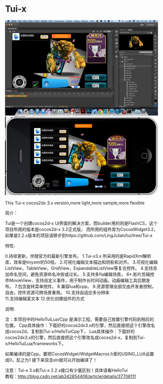 Tui-x
=====

![](picture/pic1.png)
![](picture/pic2.png)

This Tui-x cocos2dx 3.x version,more light,more sample,more flexible

简介：

Tui是一个创建cocos2d-x UI界面的解决方案，而builder用的则是FlashCS，这个项目所用的版本是cocos2d-x 3.2正式版，
而所用的组件库为CocosWidget3.2，如果是2.2.x版本的项目请移步到https://github.com/LingJiJian/tui/tree/Tui-x


特性:

0.持续更新，伴随官方的最新引擎发布。
1.Tui-x3.x 所采用的是RapidXml解析库，效率是tinyxml的50倍。
2.可视化编辑文本描边和阴影和对齐。
3.可视化编辑ListView，TableView，GridView，ExpandableListView等复合控件。
4.支持添加命名空间，避免资源命名冲突或过长。
5.支持多fla编辑场景。
6*.影片剪辑控件MovieView，支持自定义事件，用于制作长时间动画。动画编辑工具后期发布。
7.包含旋转菜单控件。
8.兼容lua和cpp。
9.资源管理全部交由开发者控制，自由，控件资源可跨场景重用。
10.支持自适应多分辨率			
11.支持编辑富文本
12.优化创建组件的方式

说明:

注：本项目中的HelloTuiLua/Cpp 是演示工程，需要自己放置引擎代码到相应的位置。
Cpp具体操作：下载好的cocos2dx3.x的引擎，然后直接把这个引擎改名成cocos2d，复制到Tui-x/HelloTuiCpp下，
Lua具体操作：下载好的cocos2dx3.x的引擎，然后直接把这个引擎改名成cocos2d-x，复制到Tui-x/HelloTuiLua/frameworks下。

如果编译的是Cpp，要把CocosWidget/WidgetMacros.h里的USING_LUA设置成0，反之为1
接下来双击sln就可以开始编译了！

注意：Tui-x 3.x和Tui-x 2.2.x接口有少量区别！具体请看HelloTui							
教程：http://blog.csdn.net/ab342854406/article/details/37706111
